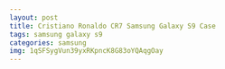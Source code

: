 ```yaml
---
layout: post
title: Cristiano Ronaldo CR7 Samsung Galaxy S9 Case
tags: samsung galaxy s9
categories: samsung
img: 1qSFSygVun39yxRKpncK8G83oYQAqgOay
---
```

